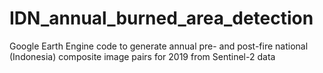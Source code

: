 # IDN_annual_burned_area_detection
 Google Earth Engine code to generate annual pre- and post-fire national (Indonesia) composite image pairs for 2019 from Sentinel-2 data
